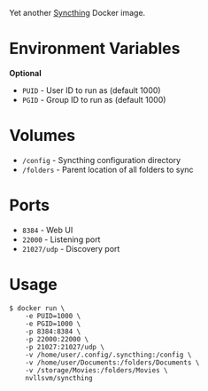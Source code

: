 Yet another [Syncthing](https://github.com/syncthing/syncthing) Docker image.

# Environment Variables

**Optional**
- ``PUID`` - User ID to run as (default 1000)
- ``PGID`` - Group ID to run as (default 1000)

# Volumes

- ``/config`` - Syncthing configuration directory
- ``/folders`` - Parent location of all folders to sync

# Ports

- ``8384`` - Web UI
- ``22000`` - Listening port
- ``21027/udp`` - Discovery port

# Usage

```
$ docker run \
    -e PUID=1000 \
    -e PGID=1000 \
    -p 8384:8384 \
    -p 22000:22000 \
    -p 21027:21027/udp \
    -v /home/user/.config/.syncthing:/config \
    -v /home/user/Documents:/folders/Documents \
    -v /storage/Movies:/folders/Movies \
    nvllsvm/syncthing
```
